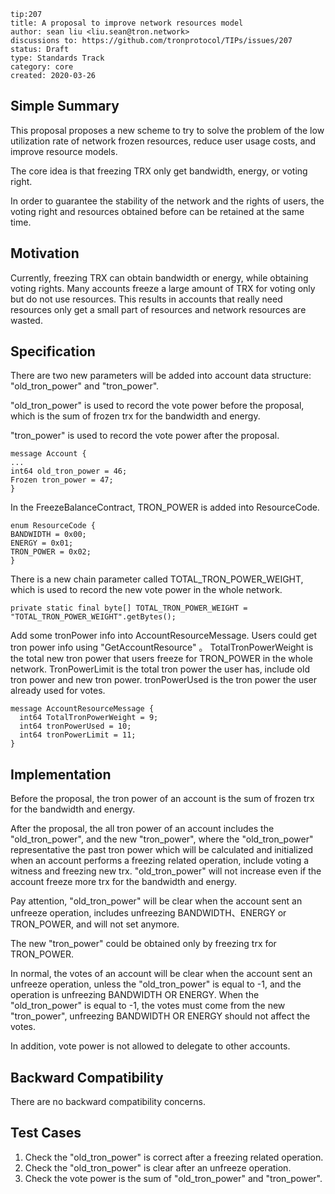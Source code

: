 ``` 
tip:207
title: A proposal to improve network resources model 
author: sean liu <liu.sean@tron.network> 
discussions to: https://github.com/tronprotocol/TIPs/issues/207
status: Draft
type: Standards Track
category: core
created: 2020-03-26
```

## Simple Summary 
This proposal proposes a new scheme to try to solve the problem of the low utilization rate of network frozen resources, 
reduce user usage costs, and improve resource models.

The core idea is that freezing TRX only get bandwidth, energy, or voting right.

In order to guarantee the stability of the network and the rights of users,
the voting right and resources obtained before can be retained at the same time.

## Motivation
Currently, freezing TRX can obtain bandwidth or energy, while obtaining voting rights. 
Many accounts freeze a large amount of TRX for voting only but do not use resources. 
This results in accounts that really need resources only get a small part of resources and network resources are wasted. 

## Specification
There are two new parameters will be added into account data structure:
"old_tron_power" and "tron_power".

"old_tron_power" is used to record the vote power before the proposal, which is the sum of frozen trx for the bandwidth and energy.

"tron_power" is used to record the vote power after the proposal.

```
message Account {
...
int64 old_tron_power = 46;
Frozen tron_power = 47;
}
```


In the FreezeBalanceContract, TRON_POWER is added into ResourceCode.
```
enum ResourceCode {
BANDWIDTH = 0x00;
ENERGY = 0x01;
TRON_POWER = 0x02;
}
```

There is a new chain parameter called TOTAL_TRON_POWER_WEIGHT, which is used to record the new vote power in the whole network.
```
private static final byte[] TOTAL_TRON_POWER_WEIGHT = "TOTAL_TRON_POWER_WEIGHT".getBytes();
```

Add some tronPower info into AccountResourceMessage. Users could get tron power info using "GetAccountResource" 。
TotalTronPowerWeight is the total new tron power that users freeze for TRON_POWER in the whole network.
TronPowerLimit is the total tron power the user has, include old tron power and new tron power.
tronPowerUsed is the tron power the user already used for votes.

```
message AccountResourceMessage {
  int64 TotalTronPowerWeight = 9;
  int64 tronPowerUsed = 10;
  int64 tronPowerLimit = 11;
}
```

## Implementation
Before the proposal, the tron power of an account is the sum of frozen trx for the bandwidth and energy.

After the proposal, the all tron power of an account includes the "old_tron_power", and the new "tron_power", 
where the "old_tron_power" representative the past tron power which 
will be calculated and initialized when an account performs a freezing related operation, include voting a witness and freezing new trx.
"old_tron_power" will not increase even if the account freeze more trx for the bandwidth and energy.

Pay attention, "old_tron_power" will be clear when the account sent an unfreeze operation, includes unfreezing BANDWIDTH、ENERGY or TRON_POWER, and will not set anymore.

The new "tron_power" could be obtained only by freezing trx for TRON_POWER.

In normal, the votes of an account will be clear when the account sent an unfreeze operation, unless the "old_tron_power" is equal to -1, and the operation is unfreezing BANDWIDTH OR ENERGY.
When the "old_tron_power" is equal to -1, the votes must come from the new "tron_power", unfreezing BANDWIDTH OR ENERGY should not affect the votes.

In addition, vote power is not allowed to delegate to other accounts.
 
## Backward Compatibility
There are no backward compatibility concerns.

## Test Cases
1. Check the "old_tron_power" is correct after a freezing related operation.
2. Check the "old_tron_power" is clear after an unfreeze operation.
3. Check the vote power is the sum of "old_tron_power" and "tron_power".